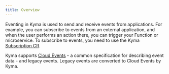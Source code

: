 ```yaml
---
title: Overview
---
```


Eventing in Kyma is used to send and receive events from applications. For example, you can subscribe to events from an external application, and when the user performs an action there, you can trigger your Function or microservice. To subscribe to events, you need to use the Kyma [Subscription CR](../../../05-technical-reference/00-custom-resources/evnt-01-subscription.md).

Kyma supports [Cloud Events](https://cloudevents.io/) - a common specification for describing event data - and legacy events. Legacy events are converted to Cloud Events by Kyma.
